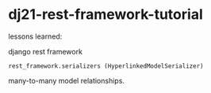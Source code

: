 # dj21-rest-framework-tutorial

lessons learned:

  django rest framework
    
    rest_framework.serializers (HyperlinkedModelSerializer)
      
  many-to-many model relationships.
  
  
  
